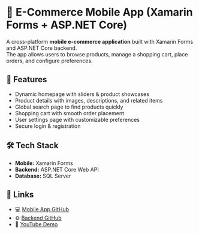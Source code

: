 # 📱 E-Commerce Mobile App (Xamarin Forms + ASP.NET Core)

A cross-platform **mobile e-commerce application** built with Xamarin Forms and ASP.NET Core backend.  
The app allows users to browse products, manage a shopping cart, place orders, and configure preferences.

## 🚀 Features
- Dynamic homepage with sliders & product showcases
- Product details with images, descriptions, and related items
- Global search page to find products quickly
- Shopping cart with smooth order placement
- User settings page with customizable preferences
- Secure login & registration

## 🛠️ Tech Stack
- **Mobile:** Xamarin Forms  
- **Backend:** ASP.NET Core Web API  
- **Database:** SQL Server  

## 🔗 Links
- 💻 [Mobile App GitHub](https://github.com/MohammedMahmoud01/MyAmazon-App)  
- ⚙️ [Backend GitHub](https://github.com/MohammedMahmoud01/API_Angular_Ecommerce)  
- 🎥 [YouTube Demo](https://www.youtube.com/watch?v=65SzDQNkSzs)

